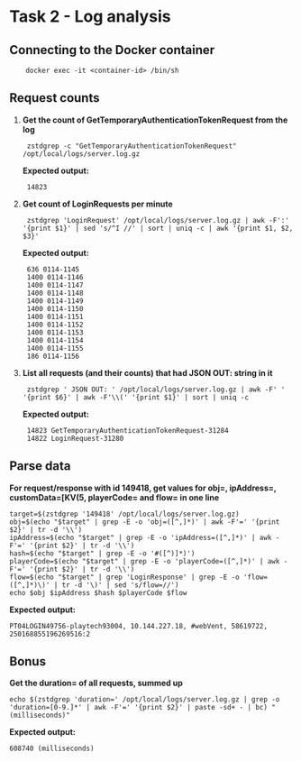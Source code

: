 # Task 2 - Log analysis

## Connecting to the Docker container

        docker exec -it <container-id> /bin/sh

## Request counts

1. **Get the count of GetTemporaryAuthenticationTokenRequest from the log**

        zstdgrep -c "GetTemporaryAuthenticationTokenRequest" /opt/local/logs/server.log.gz

    **Expected output:**

        14823

1. **Get count of LoginRequests per minute**

        zstdgrep 'LoginRequest' /opt/local/logs/server.log.gz | awk -F':' '{print $1}' | sed 's/^I //' | sort | uniq -c | awk '{print $1, $2, $3}'
    **Expected output:**

        636 0114-1145
        1400 0114-1146
        1400 0114-1147
        1400 0114-1148
        1400 0114-1149
        1400 0114-1150
        1400 0114-1151
        1400 0114-1152
        1400 0114-1153
        1400 0114-1154
        1400 0114-1155
        186 0114-1156

1. **List all requests (and their counts) that had JSON OUT: string in it**

        zstdgrep ' JSON OUT: ' /opt/local/logs/server.log.gz | awk -F' ' '{print $6}' | awk -F'\\(' '{print $1}' | sort | uniq -c
    **Expected output:**

        14823 GetTemporaryAuthenticationTokenRequest-31284
        14822 LoginRequest-31280

## Parse data

**For request/response with id 149418, get values for obj=, ipAddress=, customData=[KV(5, playerCode= and flow= in one line**

    target=$(zstdgrep '149418' /opt/local/logs/server.log.gz)
    obj=$(echo "$target" | grep -E -o 'obj=([^,]*)' | awk -F'=' '{print $2}' | tr -d '\\')
    ipAddress=$(echo "$target" | grep -E -o 'ipAddress=([^,]*)' | awk -F'=' '{print $2}' | tr -d '\\')
    hash=$(echo "$target" | grep -E -o '#([^)]*)')
    playerCode=$(echo "$target" | grep -E -o 'playerCode=([^,]*)' | awk -F'=' '{print $2}' | tr -d '\\')
    flow=$(echo "$target" | grep 'LoginResponse' | grep -E -o 'flow=([^,]*)\)' | tr -d '\)' | sed 's/flow=//')
    echo $obj $ipAddress $hash $playerCode $flow

**Expected output:**

    PT04LOGIN49756-playtech93004, 10.144.227.18, #webVent, 58619722, 250168855196269516:2

## Bonus

**Get the duration= of all requests, summed up**

    echo $(zstdgrep 'duration=' /opt/local/logs/server.log.gz | grep -o 'duration=[0-9.]*' | awk -F'=' '{print $2}' | paste -sd+ - | bc) "(milliseconds)"
**Expected output:**

    608740 (milliseconds)

